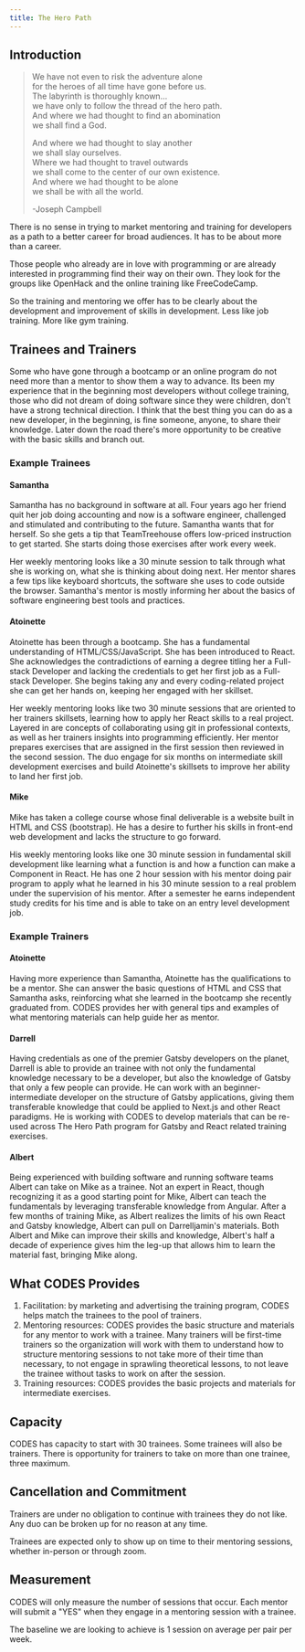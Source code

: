 ```yaml
---
title: The Hero Path
---
```


## Introduction

> We have not even to risk the adventure alone  
> for the heroes of all time have gone before us.  
> The labyrinth is thoroughly known...  
> we have only to follow the thread of the hero path.  
> And where we had thought to find an abomination  
> we shall find a God.  
>  
> And where we had thought to slay another  
> we shall slay ourselves.  
> Where we had thought to travel outwards  
> we shall come to the center of our own existence.  
> And where we had thought to be alone  
> we shall be with all the world.  
>  
> -Joseph Campbell  

There is no sense in trying to market mentoring and training for developers as a path to a better career for broad audiences. It has to be about more than a career. 

Those people who already are in love with programming or are already interested in programming find their way on their own. They look for the groups like OpenHack and the online training like FreeCodeCamp.

So the training and mentoring we offer has to be clearly about the development and improvement of skills in development. Less like job training. More like gym training.

## Trainees and Trainers

Some who have gone through a bootcamp or an online program do not need more than a mentor to show them a way to advance. Its been my experience that in the beginning most developers without college training, those who did not dream of doing software since they were children, don't have a strong technical direction. I think that the best thing you can do as a new developer, in the beginning, is fine someone, anyone, to share their knowledge. Later down the road there's more opportunity to be creative with the basic skills and branch out.

### Example Trainees
#### Samantha
Samantha has no background in software at all. Four years ago her friend quit her job doing accounting and now is a software engineer, challenged and stimulated and contributing to the future. Samantha wants that for herself. So she gets a tip that TeamTreehouse offers low-priced instruction to get started. She starts doing those exercises after work every week. 

Her weekly mentoring looks like a 30 minute session to talk through what she is working on, what she is thinking about doing next. Her mentor shares a few tips like keyboard shortcuts, the software she uses to code outside the browser. Samantha's mentor is mostly informing her about the basics of software engineering best tools and practices.

#### Atoinette
Atoinette has been through a bootcamp. She has a fundamental understanding of HTML/CSS/JavaScript. She has been introduced to React. She acknowledges the contradictions of earning a degree titling her a Full-stack Developer and lacking the credentials to get her first job as a Full-stack Developer. She begins taking any and every coding-related project she can get her hands on, keeping her engaged with her skillset.

Her weekly mentoring looks like two 30 minute sessions that are oriented to her trainers skillsets, learning how to apply her React skills to a real project. Layered in are concepts of collaborating using git in professional contexts, as well as her trainers insights into programming efficiently. Her mentor prepares exercises that are assigned in the first session then reviewed in the second session. The duo engage for six months on intermediate skill development exercises and build Atoinette's skillsets to improve her ability to land her first job.

#### Mike
Mike has taken a college course whose final deliverable is a website built in HTML and CSS (bootstrap). He has a desire to further his skills in front-end web development and lacks the structure to go forward. 

His weekly mentoring looks like one 30 minute session in fundamental skill development like learning what a function is and how a function can make a Component in React. He has one 2 hour session with his mentor doing pair program to apply what he learned in his 30 minute session to a real problem under the supervision of his mentor. After a semester he earns independent study credits for his time and is able to take on an entry level development job.
 
### Example Trainers 
#### Atoinette
Having more experience than Samantha, Atoinette has the qualifications to be a mentor. She can answer the basic questions of HTML and CSS that Samantha asks, reinforcing what she learned in the bootcamp she recently graduated from. CODES provides her with general tips and examples of what mentoring materials can help guide her as mentor.

#### Darrell
Having credentials as one of the premier Gatsby developers on the planet, Darrell is able to provide an trainee with not only the fundamental knowledge necessary to be a developer, but also the knowledge of Gatsby that only a few people can provide. He can work with an beginner-intermediate developer on the structure of Gatsby applications, giving them transferable knowledge that could be applied to Next.js and other React paradigms. He is working with CODES to develop materials that can be re-used across The Hero Path program for Gatsby and React related training exercises. 

#### Albert
Being experienced with building software and running software teams Albert can take on Mike as a trainee. Not an expert in React, though recognizing it as a good starting point for Mike, Albert can teach the fundamentals by leveraging transferable knowledge from Angular. After a few months of training Mike, as Albert realizes the limits of his own React and Gatsby knowledge, Albert can pull on Darrelljamin's materials. Both Albert and Mike can improve their skills and knowledge, Albert's half a decade of experience gives him the leg-up that allows him to learn the material fast, bringing Mike along. 

## What CODES Provides
1. Facilitation: by marketing and advertising the training program, CODES helps match the trainees to the pool of trainers. 
2. Mentoring resources: CODES provides the basic structure and materials for any mentor to work with a trainee. Many trainers will be first-time trainers so the organization will work with them to understand how to structure mentoring sessions to not take more of their time than necessary, to not engage in sprawling theoretical lessons, to not leave the trainee without tasks to work on after the session.
3. Training resources: CODES provides the basic projects and materials for intermediate exercises. 

## Capacity
CODES has capacity to start with 30 trainees. Some trainees will also be trainers. There is opportunity for trainers to take on more than one trainee, three maximum. 

## Cancellation and Commitment
Trainers are under no obligation to continue with trainees they do not like. Any duo can be broken up for no reason at any time. 

Trainees are expected only to show up on time to their mentoring sessions, whether in-person or through zoom.


## Measurement
CODES will only measure the number of sessions that occur. Each mentor will submit a  "YES" when they engage in a mentoring session with a trainee. 

The baseline we are looking to achieve is 1 session on average per pair per week.